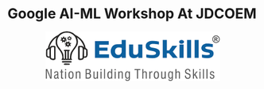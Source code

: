 <!-- ![Eduskill Logo](eduskill.png) -->
<h1>Google AI-ML Workshop At JDCOEM</h1>

<p align="center">
  <img src="eduskill.png" width="350" title="Eduskill">
</p>

